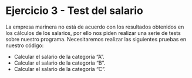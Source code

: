 # Ejercicio 3 - Test del salario

La empresa marinera no está de acuerdo con los resultados obtenidos en los cálculos de los salarios, por ello nos piden realizar una serie de tests sobre nuestro programa. Necesitaremos realizar las siguientes pruebas en nuestro código:

- Calcular el salario de la categoría “A”.
- Calcular el salario de la categoría “B”.
- Calcular el salario de la categoría “C”.
